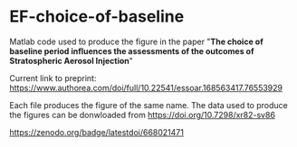 # EF-choice-of-baseline
Matlab code used to produce the figure in the paper "**The choice of baseline period influences the assessments of the outcomes of Stratospheric Aerosol Injection**" 

Current link to preprint: https://www.authorea.com/doi/full/10.22541/essoar.168563417.76553929

Each file produces the figure of the same name.
The data used to produce the figures can be donwloaded from https://doi.org/10.7298/xr82-sv86 

https://zenodo.org/badge/latestdoi/668021471
